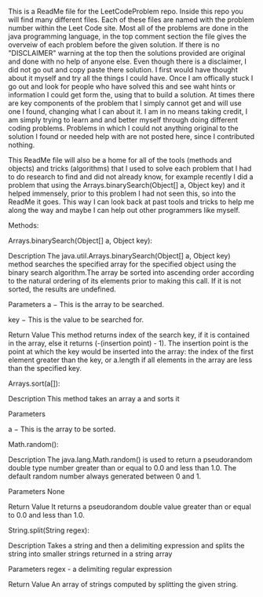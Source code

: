 
This is a ReadMe file for the LeetCodeProblem repo. Inside this repo you will find many different files. 
Each of these files are named with the problem number within the Leet Code site. 
Most all of the problems are done in the java programming language, in the top comment section the file gives the overveiw of each problem before the given solution.
If there is no "DISCLAIMER" warning at the top then the solutions provided are original and done with no help of anyone else. 
Even though there is a disclaimer, I did not go out and copy paste there solution. 
I first would have thought about it myself and try all the things I could have. 
Once I am offically stuck I go out and look for people who have solved this and see waht hints or information I could get form the, using that to build a solution. 
At times there are key components of the problem that I simply cannot get and will use one I found, changing what I can about it. 
I am in no means taking credit, I am simply trying to learn and and better myself through doing different coding problems. 
Problems in which I could not anything original to the solution I found or needed help with are not posted here, since I contributed nothing. 


This ReadMe file will also be a home for all of the tools (methods and objects) and tricks (algorithms) that I used to solve each problem
that I had to do research to find and did not already know, for example recently I did a problem that using the Arrays.binarySearch(Object[] a, Object key) 
and it helped immensely, prior to this problem I had not seen this, so into the ReadMe it goes. This way I can look back at past tools and tricks to help me 
along the way and maybe I can help out other programmers like myself.

Methods:

Arrays.binarySearch(Object[] a, Object key):

Description
The java.util.Arrays.binarySearch(Object[] a, Object key) method searches the specified array for the specified object using the binary search algorithm.The array be sorted into ascending order according to the natural ordering of its elements prior to making this call. If it is not sorted, the results are undefined.

Parameters
a − This is the array to be searched.

key − This is the value to be searched for.

Return Value
This method returns index of the search key, if it is contained in the array, else it returns (-(insertion point) - 1). The insertion point is the point at which the key would be inserted into the array: the index of the first element greater than the key, or a.length if all elements in the array are less than the specified key.

Arrays.sort(a[]):

Description
This method takes an array a and sorts it

Parameters

a − This is the array to be sorted.

Math.random():

Description
The java.lang.Math.random() is used to return a pseudorandom double type number greater than or equal to 0.0 and less than 1.0. The default random number always generated between 0 and 1.

Parameters
None

Return Value
It returns a pseudorandom double value greater than or equal to 0.0 and less than 1.0.

String.split(String regex):

Description
Takes a string and then a delimiting expression and splits the string into smaller strings returned in a string array

Parameters
regex - a delimiting regular expression

Return Value
An array of strings computed by splitting the given string.
